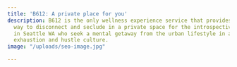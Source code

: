 ```yaml
---
title: 'B612: A private place for you'
description: B612 is the only wellness experience service that provides a habitual
  way to disconnect and seclude in a private space for the introspective, achievers
  in Seattle WA who seek a mental getaway from the urban lifestyle in an era of digital
  exhaustion and hustle culture.
image: "/uploads/seo-image.jpg"

---
```

